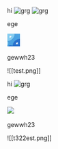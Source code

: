 hi
![grg](test.png "fw")
![grg](<test.png> "fw")

ege

<img src="ttt/test.png" ege33 style="width:30px">


gewwh23

![[test.png]]

hi
![grg](te33st.png "fw")

ege

<img src="tet5st.png" ege33 style="width:30px">


gewwh23

![[t322est.png]]